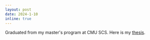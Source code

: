 ```yaml
---
layout: post
date: 2024-1-10
inline: true
---
```


Graduated from my master's program at CMU SCS. Here is my [thesis](http://reports-archive.adm.cs.cmu.edu/anon/2023/CMU-CS-23-144.pdf).